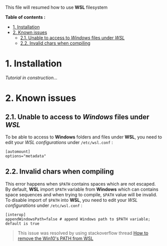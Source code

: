 This file will resumed how to use **WSL** filesystem

**Table of contents :**
- [1. Installation](#1-installation)
- [2. Known issues](#2-known-issues)
  - [2.1. Unable to access to _Windows_ files under _WSL_](#21-unable-to-access-to-windows-files-under-wsl)
  - [2.2. Invalid chars when compiling](#22-invalid-chars-when-compiling)

# 1. Installation

_Tutorial in construction..._

# 2. Known issues
## 2.1. Unable to access to _Windows_ files under _WSL_

To be able to access to **Windows** folders and files under **WSL**, you need to edit your _WSL configurations_ under `/etc/wsl.conf` :
```shell
[automount]
options="metadata"
```

## 2.2. Invalid chars when compiling

This error happens when `$PATH` contains spaces which are not escaped.  
By default, **WSL** import `$PATH` variable from **Windows** which can contains space sequences and when trying to compile, `$PATH` value will be invalid.  
To disable import of `$PATH` into **WSL**, you need to edit your _WSL configurations_ under `/etc/wsl.conf` :
```shell
[interop]
appendWindowsPath=false # append Windows path to $PATH variable; default is true
```
> This issue was resolved by using stackoverflow thread [How to remove the Win10's PATH from WSL][thread-so-wsl-remove-win-path]

<!-- Links -->
[thread-so-wsl-remove-win-path]: https://stackoverflow.com/questions/51336147/how-to-remove-the-win10s-path-from-wsl
